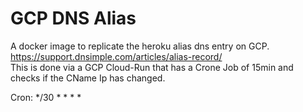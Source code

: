 # GCP DNS Alias

A docker image to replicate the heroku alias dns entry on GCP.
https://support.dnsimple.com/articles/alias-record/  
This is done via a GCP Cloud-Run that has a Crone Job of 15min and checks if the CName Ip has changed. 

Cron:
*/30 * * * *